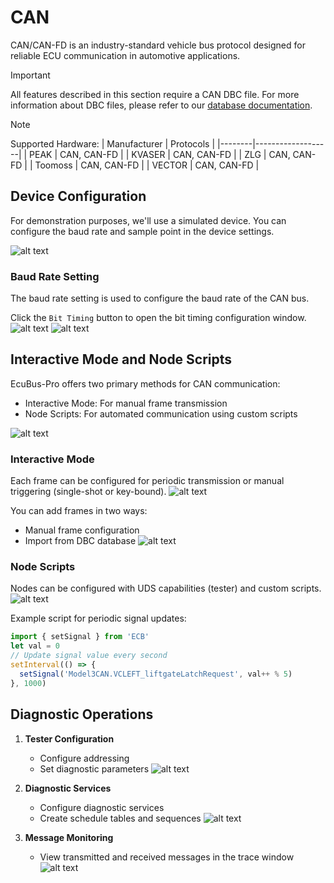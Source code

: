 # CAN

CAN/CAN-FD is an industry-standard vehicle bus protocol designed for reliable ECU communication in automotive applications.

> [!IMPORTANT]
> All features described in this section require a CAN DBC file. For more information about DBC files, please refer to our [database documentation](../dbc).

> [!NOTE]
> Supported Hardware:
> | Manufacturer | Protocols |
> |--------|-------------------|
> | PEAK | CAN, CAN-FD |
> | KVASER | CAN, CAN-FD |
> | ZLG | CAN, CAN-FD |
> | Toomoss | CAN, CAN-FD |
> | VECTOR | CAN, CAN-FD |

## Device Configuration

For demonstration purposes, we'll use a simulated device. You can configure the baud rate and sample point in the device settings.

![alt text](image.png)

### Baud Rate Setting

The baud rate setting is used to configure the baud rate of the CAN bus.

Click the `Bit Timing` button to open the bit timing configuration window.
![alt text](image-8.png)
![alt text](image-9.png)



## Interactive Mode and Node Scripts

EcuBus-Pro offers two primary methods for CAN communication:

- Interactive Mode: For manual frame transmission
- Node Scripts: For automated communication using custom scripts

![alt text](image-1.png)

### Interactive Mode

Each frame can be configured for periodic transmission or manual triggering (single-shot or key-bound).
![alt text](image-2.png)

You can add frames in two ways:

- Manual frame configuration
- Import from DBC database
  ![alt text](image-3.png)

### Node Scripts

Nodes can be configured with UDS capabilities (tester) and custom scripts.
![alt text](image-4.png)

Example script for periodic signal updates:

```typescript
import { setSignal } from 'ECB'
let val = 0
// Update signal value every second
setInterval(() => {
  setSignal('Model3CAN.VCLEFT_liftgateLatchRequest', val++ % 5)
}, 1000)
```

## Diagnostic Operations

1. **Tester Configuration**

   - Configure addressing
   - Set diagnostic parameters
     ![alt text](image-5.png)

2. **Diagnostic Services**

   - Configure diagnostic services
   - Create schedule tables and sequences
     ![alt text](image-6.png)

3. **Message Monitoring**
   - View transmitted and received messages in the trace window
     ![alt text](image-7.png)
